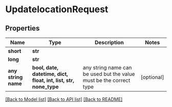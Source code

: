 # UpdatelocationRequest


## Properties
Name | Type | Description | Notes
------------ | ------------- | ------------- | -------------
**short** | **str** |  | 
**long** | **str** |  | 
**any string name** | **bool, date, datetime, dict, float, int, list, str, none_type** | any string name can be used but the value must be the correct type | [optional]

[[Back to Model list]](../README.md#documentation-for-models) [[Back to API list]](../README.md#documentation-for-api-endpoints) [[Back to README]](../README.md)


